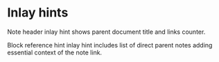 # Inlay hints

Note header inlay hint shows parent document title and links counter.

Block reference hint inlay hint includes list of direct parent notes adding essential context of the note link.

